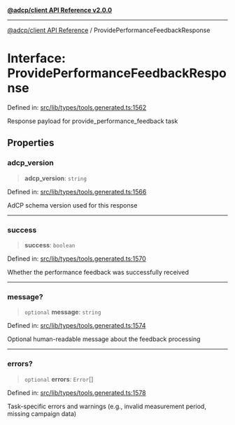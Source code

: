 [**@adcp/client API Reference v2.0.0**](../README.md)

***

[@adcp/client API Reference](../README.md) / ProvidePerformanceFeedbackResponse

# Interface: ProvidePerformanceFeedbackResponse

Defined in: [src/lib/types/tools.generated.ts:1562](https://github.com/adcontextprotocol/adcp-client/blob/e8953d756e5ce5fafa76c5e8fa2f0316f0da0998/src/lib/types/tools.generated.ts#L1562)

Response payload for provide_performance_feedback task

## Properties

### adcp\_version

> **adcp\_version**: `string`

Defined in: [src/lib/types/tools.generated.ts:1566](https://github.com/adcontextprotocol/adcp-client/blob/e8953d756e5ce5fafa76c5e8fa2f0316f0da0998/src/lib/types/tools.generated.ts#L1566)

AdCP schema version used for this response

***

### success

> **success**: `boolean`

Defined in: [src/lib/types/tools.generated.ts:1570](https://github.com/adcontextprotocol/adcp-client/blob/e8953d756e5ce5fafa76c5e8fa2f0316f0da0998/src/lib/types/tools.generated.ts#L1570)

Whether the performance feedback was successfully received

***

### message?

> `optional` **message**: `string`

Defined in: [src/lib/types/tools.generated.ts:1574](https://github.com/adcontextprotocol/adcp-client/blob/e8953d756e5ce5fafa76c5e8fa2f0316f0da0998/src/lib/types/tools.generated.ts#L1574)

Optional human-readable message about the feedback processing

***

### errors?

> `optional` **errors**: `Error`[]

Defined in: [src/lib/types/tools.generated.ts:1578](https://github.com/adcontextprotocol/adcp-client/blob/e8953d756e5ce5fafa76c5e8fa2f0316f0da0998/src/lib/types/tools.generated.ts#L1578)

Task-specific errors and warnings (e.g., invalid measurement period, missing campaign data)
